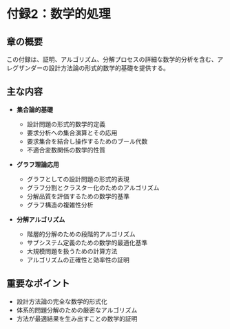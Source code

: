 # 付録2：数学的処理

## 章の概要
この付録は、証明、アルゴリズム、分解プロセスの詳細な数学的分析を含む、アレグザンダーの設計方法論の形式的数学的基礎を提供する。

## 主な内容
- **集合論的基礎**
  - 設計問題の形式的数学的定義
  - 要求分析への集合演算とその応用
  - 要求集合を結合し操作するためのブール代数
  - 不適合変数関係の数学的性質

- **グラフ理論応用**
  - グラフとしての設計問題の形式的表現
  - グラフ分割とクラスター化のためのアルゴリズム
  - 分解品質を評価するための数学的基準
  - グラフ構造の複雑性分析

- **分解アルゴリズム**
  - 階層的分解のための段階的アルゴリズム
  - サブシステム定義のための数学的最適化基準
  - 大規模問題を扱うための計算方法
  - アルゴリズムの正確性と効率性の証明

## 重要なポイント
- 設計方法論の完全な数学的形式化
- 体系的問題分解のための厳密なアルゴリズム
- 方法が最適結果を生み出すことの数学的証明